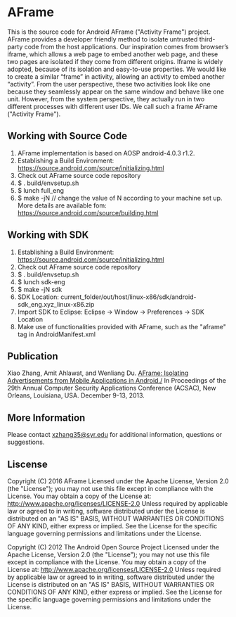 # AFrame

This is the source code for Android AFrame ("Activity Frame") project. AFrame provides a developer friendly method to isolate
untrusted third-party code from the host applications. Our inspiration comes from browser’s iframe, which allows a web page to embed another web page, and these two pages are isolated if they come from different origins. Iframe is widely adopted, because of its isolation and easy-to-use properties. We would like to create a similar “frame” in activity, allowing an activity to embed another “activity”. From the user perspective, these two activities look like one because they seamlessly appear on the same window and behave like one unit. However, from the system perspective, they actually run in two different processes with different user IDs. We call such a frame AFrame ("Activity Frame").

## Working with Source Code

1. AFrame implementation is based on AOSP android-4.0.3 r1.2.
2. Establishing a Build Environment: https://source.android.com/source/initializing.html
3. Check out AFrame source code repository
3. $ . build/envsetup.sh
4. $ lunch full_eng
5. $ make -jN // change the value of N according to your machine set up. More details are available fom: https://source.android.com/source/building.html 

## Working with SDK

1. Establishing a Build Environment: https://source.android.com/source/initializing.html
2. Check out AFrame source code repository
3. $ . build/envsetup.sh
4. $ lunch sdk-eng
5. $ make -jN sdk
6. SDK Location: current_folder/out/host/linux-x86/sdk/android-sdk_eng.xyz_linux-x86.zip
7. Import SDK to Eclipse: Eclipse -> Window -> Preferences -> SDK Location
8. Make use of functionalities provided with AFrame, such as the "aframe" tag in AndroidManifest.xml
 
## Publication

Xiao Zhang, Amit Ahlawat, and Wenliang Du. <a href="http://www.cis.syr.edu/~wedu/Research/paper/aframe_acsac2013.pdf">AFrame: Isolating Advertisements from Mobile Applications in Android./</a> In Proceedings of the 29th Annual Computer Security Applications Conference (ACSAC), New Orleans, Louisiana, USA. December 9-13, 2013. 

## More Information

Please contact xzhang35@syr.edu for additional information, questions or suggestions.

## Liscense

Copyright (C) 2016 AFrame Licensed under the Apache License, Version 2.0 (the "License"); you may not use this file except in compliance with the License. You may obtain a copy of the License at: http://www.apache.org/licenses/LICENSE-2.0 Unless required by applicable law or agreed to in writing, software distributed under the License is distributed on an "AS IS" BASIS, WITHOUT WARRANTIES OR CONDITIONS OF ANY KIND, either express or implied. See the License for the specific language governing permissions and limitations under the License.

Copyright (C) 2012 The Android Open Source Project
Licensed under the Apache License, Version 2.0 (the "License"); you may not use this file except in compliance with the License. You may obtain a copy of the License at:
http://www.apache.org/licenses/LICENSE-2.0
Unless required by applicable law or agreed to in writing, software distributed under the License is distributed on an "AS IS" BASIS, WITHOUT WARRANTIES OR CONDITIONS OF ANY KIND, either express or implied. See the License for the specific language governing permissions and limitations under the License.
